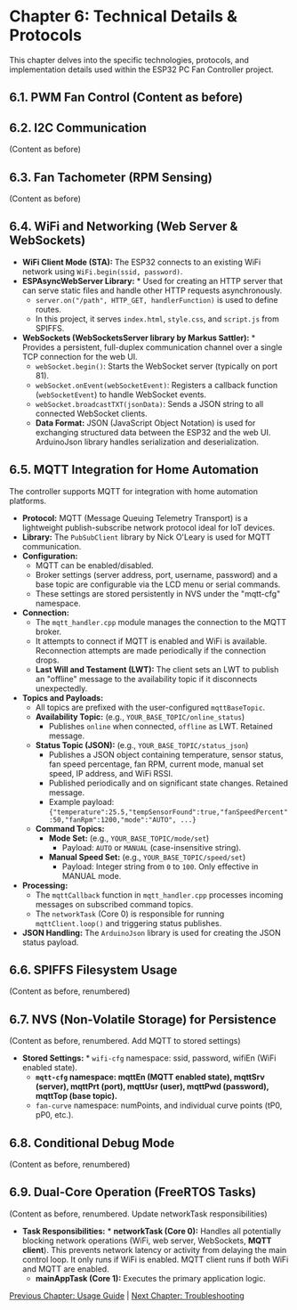 # **Chapter 6: Technical Details & Protocols**

This chapter delves into the specific technologies, protocols, and implementation details used within the ESP32 PC Fan Controller project.

## **6.1. PWM Fan Control** (Content as before)

## **6.2. I2C Communication**
(Content as before)

## **6.3. Fan Tachometer (RPM Sensing)**
(Content as before)

## **6.4. WiFi and Networking (Web Server & WebSockets)**

* **WiFi Client Mode (STA):** The ESP32 connects to an existing WiFi network using `WiFi.begin(ssid, password)`.  
* **ESPAsyncWebServer Library:** * Used for creating an HTTP server that can serve static files and handle other HTTP requests asynchronously.  
  * `server.on("/path", HTTP_GET, handlerFunction)` is used to define routes.  
  * In this project, it serves `index.html`, `style.css`, and `script.js` from SPIFFS.  
* **WebSockets (WebSocketsServer library by Markus Sattler):** * Provides a persistent, full-duplex communication channel over a single TCP connection for the web UI.  
  * `webSocket.begin()`: Starts the WebSocket server (typically on port 81).  
  * `webSocket.onEvent(webSocketEvent)`: Registers a callback function (`webSocketEvent`) to handle WebSocket events.  
  * `webSocket.broadcastTXT(jsonData)`: Sends a JSON string to all connected WebSocket clients.  
  * **Data Format:** JSON (JavaScript Object Notation) is used for exchanging structured data between the ESP32 and the web UI. ArduinoJson library handles serialization and deserialization.

## **6.5. MQTT Integration for Home Automation**

The controller supports MQTT for integration with home automation platforms.

* **Protocol:** MQTT (Message Queuing Telemetry Transport) is a lightweight publish-subscribe network protocol ideal for IoT devices.
* **Library:** The `PubSubClient` library by Nick O'Leary is used for MQTT communication.
* **Configuration:**
    * MQTT can be enabled/disabled.
    * Broker settings (server address, port, username, password) and a base topic are configurable via the LCD menu or serial commands.
    * These settings are stored persistently in NVS under the "mqtt-cfg" namespace.
* **Connection:**
    * The `mqtt_handler.cpp` module manages the connection to the MQTT broker.
    * It attempts to connect if MQTT is enabled and WiFi is available. Reconnection attempts are made periodically if the connection drops.
    * **Last Will and Testament (LWT):** The client sets an LWT to publish an "offline" message to the availability topic if it disconnects unexpectedly.
* **Topics and Payloads:**
    * All topics are prefixed with the user-configured `mqttBaseTopic`.
    * **Availability Topic:** (e.g., `YOUR_BASE_TOPIC/online_status`)
        * Publishes `online` when connected, `offline` as LWT. Retained message.
    * **Status Topic (JSON):** (e.g., `YOUR_BASE_TOPIC/status_json`)
        * Publishes a JSON object containing temperature, sensor status, fan speed percentage, fan RPM, current mode, manual set speed, IP address, and WiFi RSSI.
        * Published periodically and on significant state changes. Retained message.
        * Example payload: `{"temperature":25.5,"tempSensorFound":true,"fanSpeedPercent":50,"fanRpm":1200,"mode":"AUTO", ...}`
    * **Command Topics:**
        * **Mode Set:** (e.g., `YOUR_BASE_TOPIC/mode/set`)
            * Payload: `AUTO` or `MANUAL` (case-insensitive string).
        * **Manual Speed Set:** (e.g., `YOUR_BASE_TOPIC/speed/set`)
            * Payload: Integer string from `0` to `100`. Only effective in MANUAL mode.
* **Processing:**
    * The `mqttCallback` function in `mqtt_handler.cpp` processes incoming messages on subscribed command topics.
    * The `networkTask` (Core 0) is responsible for running `mqttClient.loop()` and triggering status publishes.
* **JSON Handling:** The `ArduinoJson` library is used for creating the JSON status payload.

## **6.6. SPIFFS Filesystem Usage**
(Content as before, renumbered)

## **6.7. NVS (Non-Volatile Storage) for Persistence**
(Content as before, renumbered. Add MQTT to stored settings)
* **Stored Settings:** * `wifi-cfg` namespace: ssid, password, wifiEn (WiFi enabled state).  
  * **`mqtt-cfg` namespace: mqttEn (MQTT enabled state), mqttSrv (server), mqttPrt (port), mqttUsr (user), mqttPwd (password), mqttTop (base topic).**
  * `fan-curve` namespace: numPoints, and individual curve points (tP0, pP0, etc.).

## **6.8. Conditional Debug Mode**
(Content as before, renumbered)

## **6.9. Dual-Core Operation (FreeRTOS Tasks)**
(Content as before, renumbered. Update networkTask responsibilities)
* **Task Responsibilities:** * **networkTask (Core 0):** Handles all potentially blocking network operations (WiFi, web server, WebSockets, **MQTT client**). This prevents network latency or activity from delaying the main control loop. It only runs if WiFi is enabled. MQTT client runs if both WiFi and MQTT are enabled.
  * **mainAppTask (Core 1):** Executes the primary application logic.  

[Previous Chapter: Usage Guide](05-usage-guide.md) | [Next Chapter: Troubleshooting](07-troubleshooting.md)
